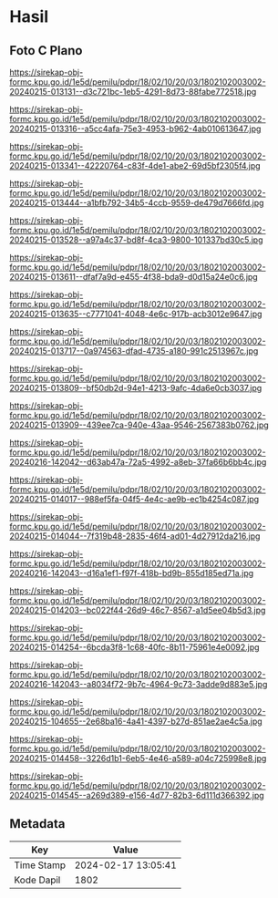 # Hasil

## Foto C Plano

https://sirekap-obj-formc.kpu.go.id/1e5d/pemilu/pdpr/18/02/10/20/03/1802102003002-20240215-013131--d3c721bc-1eb5-4291-8d73-88fabe772518.jpg

https://sirekap-obj-formc.kpu.go.id/1e5d/pemilu/pdpr/18/02/10/20/03/1802102003002-20240215-013316--a5cc4afa-75e3-4953-b962-4ab010613647.jpg

https://sirekap-obj-formc.kpu.go.id/1e5d/pemilu/pdpr/18/02/10/20/03/1802102003002-20240215-013341--42220764-c83f-4de1-abe2-69d5bf2305f4.jpg

https://sirekap-obj-formc.kpu.go.id/1e5d/pemilu/pdpr/18/02/10/20/03/1802102003002-20240215-013444--a1bfb792-34b5-4ccb-9559-de479d7666fd.jpg

https://sirekap-obj-formc.kpu.go.id/1e5d/pemilu/pdpr/18/02/10/20/03/1802102003002-20240215-013528--a97a4c37-bd8f-4ca3-9800-101337bd30c5.jpg

https://sirekap-obj-formc.kpu.go.id/1e5d/pemilu/pdpr/18/02/10/20/03/1802102003002-20240215-013611--dfaf7a9d-e455-4f38-bda9-d0d15a24e0c6.jpg

https://sirekap-obj-formc.kpu.go.id/1e5d/pemilu/pdpr/18/02/10/20/03/1802102003002-20240215-013635--c7771041-4048-4e6c-917b-acb3012e9647.jpg

https://sirekap-obj-formc.kpu.go.id/1e5d/pemilu/pdpr/18/02/10/20/03/1802102003002-20240215-013717--0a974563-dfad-4735-a180-991c2513967c.jpg

https://sirekap-obj-formc.kpu.go.id/1e5d/pemilu/pdpr/18/02/10/20/03/1802102003002-20240215-013809--bf50db2d-94e1-4213-9afc-4da6e0cb3037.jpg

https://sirekap-obj-formc.kpu.go.id/1e5d/pemilu/pdpr/18/02/10/20/03/1802102003002-20240215-013909--439ee7ca-940e-43aa-9546-2567383b0762.jpg

https://sirekap-obj-formc.kpu.go.id/1e5d/pemilu/pdpr/18/02/10/20/03/1802102003002-20240216-142042--d63ab47a-72a5-4992-a8eb-37fa66b6bb4c.jpg

https://sirekap-obj-formc.kpu.go.id/1e5d/pemilu/pdpr/18/02/10/20/03/1802102003002-20240215-014017--988ef5fa-04f5-4e4c-ae9b-ec1b4254c087.jpg

https://sirekap-obj-formc.kpu.go.id/1e5d/pemilu/pdpr/18/02/10/20/03/1802102003002-20240215-014044--7f319b48-2835-46f4-ad01-4d27912da216.jpg

https://sirekap-obj-formc.kpu.go.id/1e5d/pemilu/pdpr/18/02/10/20/03/1802102003002-20240216-142043--d16a1ef1-f97f-418b-bd9b-855d185ed71a.jpg

https://sirekap-obj-formc.kpu.go.id/1e5d/pemilu/pdpr/18/02/10/20/03/1802102003002-20240215-014203--bc022f44-26d9-46c7-8567-a1d5ee04b5d3.jpg

https://sirekap-obj-formc.kpu.go.id/1e5d/pemilu/pdpr/18/02/10/20/03/1802102003002-20240215-014254--6bcda3f8-1c68-40fc-8b11-75961e4e0092.jpg

https://sirekap-obj-formc.kpu.go.id/1e5d/pemilu/pdpr/18/02/10/20/03/1802102003002-20240216-142043--a8034f72-9b7c-4964-9c73-3adde9d883e5.jpg

https://sirekap-obj-formc.kpu.go.id/1e5d/pemilu/pdpr/18/02/10/20/03/1802102003002-20240215-104655--2e68ba16-4a41-4397-b27d-851ae2ae4c5a.jpg

https://sirekap-obj-formc.kpu.go.id/1e5d/pemilu/pdpr/18/02/10/20/03/1802102003002-20240215-014458--3226d1b1-6eb5-4e46-a589-a04c725998e8.jpg

https://sirekap-obj-formc.kpu.go.id/1e5d/pemilu/pdpr/18/02/10/20/03/1802102003002-20240215-014545--a269d389-e156-4d77-82b3-6d111d366392.jpg


## Metadata

| Key        | Value               |
| ---------- | ------------------- |
| Time Stamp | 2024-02-17 13:05:41 |
| Kode Dapil | 1802                |



